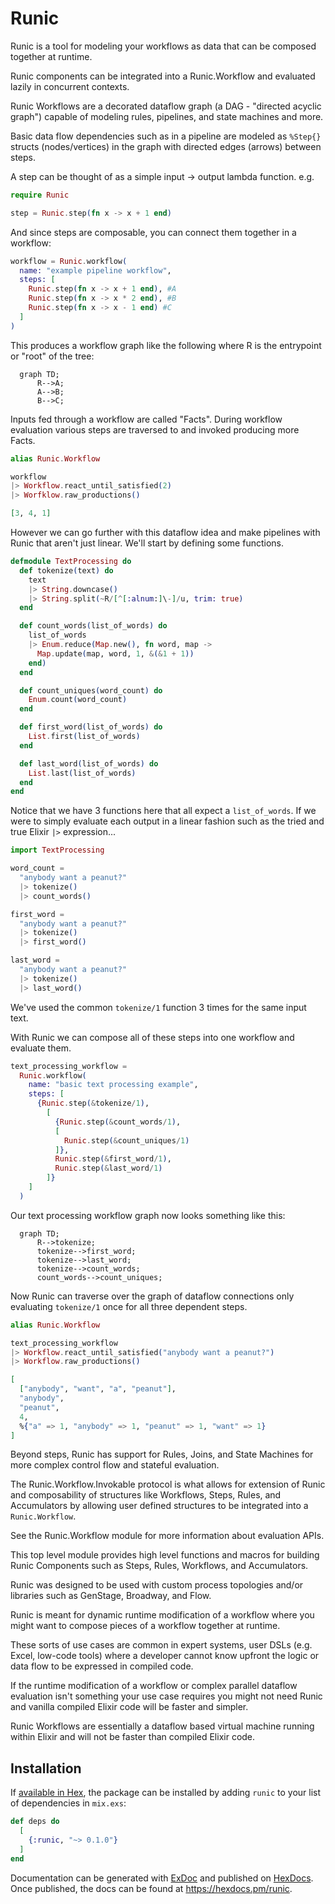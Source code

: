 <!-- MDOC !-->

# Runic

Runic is a tool for modeling your workflows as data that can be composed together at runtime.

Runic components can be integrated into a Runic.Workflow and evaluated lazily in concurrent contexts.

Runic Workflows are a decorated dataflow graph (a DAG - "directed acyclic graph") capable of modeling rules, pipelines, and state machines and more.

Basic data flow dependencies such as in a pipeline are modeled as `%Step{}` structs (nodes/vertices) in the graph with directed edges (arrows) between steps.

A step can be thought of as a simple input -> output lambda function. e.g.

```elixir
require Runic

step = Runic.step(fn x -> x + 1 end)
```

And since steps are composable, you can connect them together in a workflow:

```elixir
workflow = Runic.workflow(
  name: "example pipeline workflow",
  steps: [
    Runic.step(fn x -> x + 1 end), #A
    Runic.step(fn x -> x * 2 end), #B
    Runic.step(fn x -> x - 1 end) #C
  ]
)
```

This produces a workflow graph like the following where R is the entrypoint or "root" of the tree:

```mermaid
  graph TD;
      R-->A;
      A-->B;
      B-->C;
```

Inputs fed through a workflow are called "Facts". During workflow evaluation various steps are traversed to and invoked producing more Facts.

```elixir
alias Runic.Workflow

workflow
|> Workflow.react_until_satisfied(2)
|> Worfklow.raw_productions()

[3, 4, 1]
```

However we can go further with this dataflow idea and make pipelines with Runic that aren't just linear. We'll start by defining some functions. 

```elixir
defmodule TextProcessing do
  def tokenize(text) do
    text
    |> String.downcase()
    |> String.split(~R/[^[:alnum:]\-]/u, trim: true)
  end

  def count_words(list_of_words) do
    list_of_words
    |> Enum.reduce(Map.new(), fn word, map ->
      Map.update(map, word, 1, &(&1 + 1))
    end)
  end

  def count_uniques(word_count) do
    Enum.count(word_count)
  end

  def first_word(list_of_words) do
    List.first(list_of_words)
  end

  def last_word(list_of_words) do
    List.last(list_of_words)
  end
end
```

Notice that we have 3 functions here that all expect a `list_of_words`. If we were to simply evaluate each output in a linear fashion such as the tried and true Elixir `|>` expression...

```elixir
import TextProcessing

word_count = 
  "anybody want a peanut?"
  |> tokenize()
  |> count_words()

first_word = 
  "anybody want a peanut?"
  |> tokenize()
  |> first_word()

last_word = 
  "anybody want a peanut?"
  |> tokenize()
  |> last_word()
```

We've used the common `tokenize/1` function 3 times for the same input text.

With Runic we can compose all of these steps into one workflow and evaluate them.

```elixir
text_processing_workflow = 
  Runic.workflow(
    name: "basic text processing example",
    steps: [
      {Runic.step(&tokenize/1),
        [
          {Runic.step(&count_words/1),
          [
            Runic.step(&count_uniques/1)
          ]},
          Runic.step(&first_word/1),
          Runic.step(&last_word/1)
        ]}
    ]
  )
```

Our text processing workflow graph now looks something like this:

```mermaid
  graph TD;
      R-->tokenize;
      tokenize-->first_word;
      tokenize-->last_word;
      tokenize-->count_words;
      count_words-->count_uniques;
```

Now Runic can traverse over the graph of dataflow connections only evaluating `tokenize/1` once for all three dependent steps.

```elixir
alias Runic.Workflow

text_processing_workflow 
|> Workflow.react_until_satisfied("anybody want a peanut?") 
|> Workflow.raw_productions()

[
  ["anybody", "want", "a", "peanut"], 
  "anybody", 
  "peanut", 
  4,
  %{"a" => 1, "anybody" => 1, "peanut" => 1, "want" => 1}
]
```

Beyond steps, Runic has support for Rules, Joins, and State Machines for more complex control flow and stateful evaluation.

The Runic.Workflow.Invokable protocol is what allows for extension of Runic and composability
  of structures like Workflows, Steps, Rules, and Accumulators by allowing user defined structures to be integrated into a `Runic.Workflow`.

See the Runic.Workflow module for more information about evaluation APIs.

This top level module provides high level functions and macros for building Runic Components
  such as Steps, Rules, Workflows, and Accumulators.

Runic was designed to be used with custom process topologies and/or libraries such as GenStage, Broadway, and Flow.

Runic is meant for dynamic runtime modification of a workflow where you might want to compose pieces of a workflow together at runtime.

These sorts of use cases are common in expert systems, user DSLs (e.g. Excel, low-code tools) where a developer cannot know
  upfront the logic or data flow to be expressed in compiled code.

If the runtime modification of a workflow or complex parallel dataflow evaluation isn't something your use case requires you might not need Runic and vanilla compiled Elixir code will be faster and simpler.

Runic Workflows are essentially a dataflow based virtual machine running within Elixir and will not be faster than compiled Elixir code.

## Installation

If [available in Hex](https://hex.pm/docs/publish), the package can be installed
by adding `runic` to your list of dependencies in `mix.exs`:

```elixir
def deps do
  [
    {:runic, "~> 0.1.0"}
  ]
end
```

Documentation can be generated with [ExDoc](https://github.com/elixir-lang/ex_doc)
and published on [HexDocs](https://hexdocs.pm). Once published, the docs can
be found at <https://hexdocs.pm/runic>.

